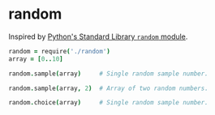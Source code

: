 random
======

Inspired by [Python's Standard Library `random` module]().

```coffeescript
random = require('./random')
array = [0..10]

random.sample(array)     # Single random sample number.

random.sample(array, 2)  # Array of two random numbers.

random.choice(array)     # Single random sample number.
```
